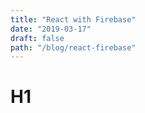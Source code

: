 ```yaml
---
title: "React with Firebase"
date: "2019-03-17"
draft: false
path: "/blog/react-firebase"
---
```

# H1
